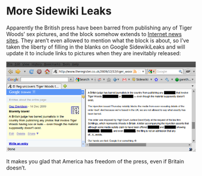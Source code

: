 # More Sidewiki Leaks

Apparently the British press have been barred from publishing any of Tiger
Woods’ sex pictures, and the block somehow extends to
[Internet news sites](https://www.theregister.com/2009/12/12/tiger_woods_accenture_ads/).
They aren’t even allowed to mention what the block is about, so I’ve taken the
liberty of filling in the blanks on Google SidewikiLeaks and will update it to
include links to pictures when they are inevitably released:

![lol](SideWikiLeaks.png)

It makes you glad that America has freedom of the press, even if Britain
doesn’t.
